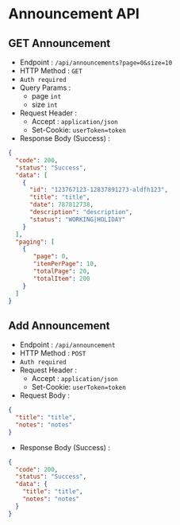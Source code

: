 # Announcement API

## GET Announcement

- Endpoint : `/api/announcements?page=0&size=10`
- HTTP Method : `GET`
- `Auth required`
- Query Params :
    - page `int`
    - size `int`
- Request Header :
  - Accept : `application/json`
  - Set-Cookie: `userToken=token`
- Response Body (Success) :

```json
{
  "code": 200,
  "status": "Success",
  "data": [
    {
      "id": "123767123-12837891273-aldfh123",
      "title": "title",
      "date": 787812738,
      "description": "description",
      "status": "WORKING|HOLIDAY"
    }
  ],
  "paging": [
    {
       "page": 0,
       "itemPerPage": 10,
       "totalPage": 20,
       "totalItem": 200
    }
  ] 
}
```

## Add Announcement

- Endpoint : `/api/announcement`
- HTTP Method : `POST`
- `Auth required`
- Request Header :
  - Accept : `application/json`
  - Set-Cookie: `userToken=token`
- Request Body : 
```json
{
  "title": "title",
  "notes": "notes"
}
```
- Response Body (Success) :

```json
{
  "code": 200,
  "status": "Success",
  "data": {
    "title": "title",
    "notes": "notes"
  } 
}
```
